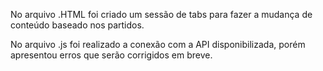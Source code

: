 No arquivo .HTML foi criado um sessão de tabs para fazer a mudança de conteúdo baseado nos partidos.

No arquivo .js foi realizado a conexão com a API disponibilizada, porém apresentou erros que serão corrigidos em breve.
